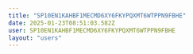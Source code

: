 ```yaml
---
title: "SP10EN1KAHBF1MECMD6XY6FKYPQXMT6WTPPN9FBHE"
date: 2025-01-23T08:51:03.582Z
user: SP10EN1KAHBF1MECMD6XY6FKYPQXMT6WTPPN9FBHE
layout: "users"
---
```

    